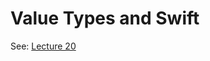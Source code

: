 # Value Types and Swift

See: [Lecture 20](https://github.com/cs4962/lectures-2016/blob/master/Lecture20/README.md)

